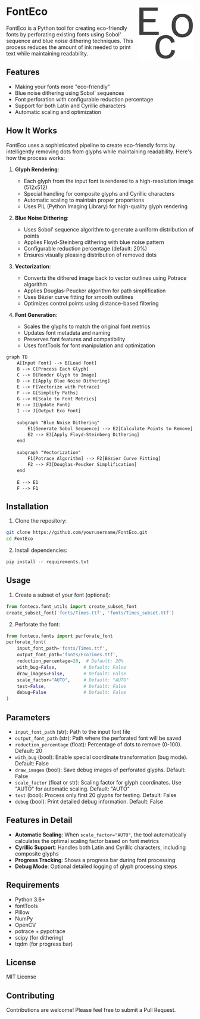 # FontEco <a href = ""><img src="misc/ecofont_logo.png" alt="FontEco Logo" align="right" width="150"></a>

FontEco is a Python tool for creating eco-friendly fonts by perforating existing fonts using Sobol' sequence and blue noise dithering techniques. This process reduces the amount of ink needed to print text while maintaining readability.

## Features

- Making your fonts more "eco-friendly"
- Blue noise dithering using Sobol' sequences
- Font perforation with configurable reduction percentage
- Support for both Latin and Cyrillic characters
- Automatic scaling and optimization

## How It Works

FontEco uses a sophisticated pipeline to create eco-friendly fonts by intelligently removing dots from glyphs while maintaining readability. Here's how the process works:

1. **Glyph Rendering**:
   - Each glyph from the input font is rendered to a high-resolution image (512x512)
   - Special handling for composite glyphs and Cyrillic characters
   - Automatic scaling to maintain proper proportions
   - Uses PIL (Python Imaging Library) for high-quality glyph rendering

2. **Blue Noise Dithering**:
   - Uses Sobol' sequence algorithm to generate a uniform distribution of points
   - Applies Floyd-Steinberg dithering with blue noise pattern
   - Configurable reduction percentage (default: 20%)
   - Ensures visually pleasing distribution of removed dots

3. **Vectorization**:
   - Converts the dithered image back to vector outlines using Potrace algorithm
   - Applies Douglas-Peucker algorithm for path simplification
   - Uses Bézier curve fitting for smooth outlines
   - Optimizes control points using distance-based filtering

4. **Font Generation**:
   - Scales the glyphs to match the original font metrics
   - Updates font metadata and naming
   - Preserves font features and compatibility
   - Uses fontTools for font manipulation and optimization

```mermaid
graph TD
    A[Input Font] --> B[Load Font]
    B --> C[Process Each Glyph]
    C --> D[Render Glyph to Image]
    D --> E[Apply Blue Noise Dithering]
    E --> F[Vectorize with Potrace]
    F --> G[Simplify Paths]
    G --> H[Scale to Font Metrics]
    H --> I[Update Font]
    I --> J[Output Eco Font]
    
    subgraph "Blue Noise Dithering"
        E1[Generate Sobol Sequence] --> E2[Calculate Points to Remove]
        E2 --> E3[Apply Floyd-Steinberg Dithering]
    end
    
    subgraph "Vectorization"
        F1[Potrace Algorithm] --> F2[Bézier Curve Fitting]
        F2 --> F3[Douglas-Peucker Simplification]
    end
    
    E --> E1
    F --> F1
```

## Installation

1. Clone the repository:
```bash
git clone https://github.com/yourusername/FontEco.git
cd FontEco
```

2. Install dependencies:
```bash
pip install -r requirements.txt
```

## Usage

1. Create a subset of your font (optional):
```python
from fonteco.font_utils import create_subset_font
create_subset_font('fonts/Times.ttf', 'fonts/Times_subset.ttf')
```

2. Perforate the font:
```python
from fonteco.fonts import perforate_font
perforate_font(
    input_font_path='fonts/Times.ttf',
    output_font_path='fonts/EcoTimes.ttf',
    reduction_percentage=20,  # Default: 20%
    with_bug=False,          # Default: False
    draw_images=False,       # Default: False
    scale_factor="AUTO",     # Default: "AUTO"
    test=False,              # Default: False
    debug=False              # Default: False
)
```

## Parameters

- `input_font_path` (str): Path to the input font file
- `output_font_path` (str): Path where the perforated font will be saved
- `reduction_percentage` (float): Percentage of dots to remove (0-100). Default: 20
- `with_bug` (bool): Enable special coordinate transformation (bug mode). Default: False
- `draw_images` (bool): Save debug images of perforated glyphs. Default: False
- `scale_factor` (float or str): Scaling factor for glyph coordinates. Use "AUTO" for automatic scaling. Default: "AUTO"
- `test` (bool): Process only first 20 glyphs for testing. Default: False
- `debug` (bool): Print detailed debug information. Default: False

## Features in Detail

- **Automatic Scaling**: When `scale_factor="AUTO"`, the tool automatically calculates the optimal scaling factor based on font metrics
- **Cyrillic Support**: Handles both Latin and Cyrillic characters, including composite glyphs
- **Progress Tracking**: Shows a progress bar during font processing
- **Debug Mode**: Optional detailed logging of glyph processing steps

## Requirements

- Python 3.6+
- fontTools
- Pillow
- NumPy
- OpenCV
- potrace + pypotrace
- scipy (for dithering)
- tqdm (for progress bar)

## License

MIT License

## Contributing

Contributions are welcome! Please feel free to submit a Pull Request. 